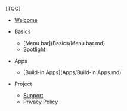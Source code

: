 [TOC]
* [Welcome](Welcome.md)

* Basics
	* [Menu bar](Basics/Menu bar.md)
	* [Spotlight](Basics/Spotlight.md)

* Apps
	* [Build-in Apps](Apps/Build-in Apps.md)

* Project
	* [Support](Support.md)
	* [Privacy Policy](Privacy-Policy.md)
